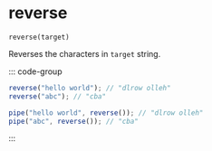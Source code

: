 # reverse

`reverse(target)`

Reverses the characters in `target` string.

::: code-group

```ts [data-first]
reverse("hello world"); // "dlrow olleh"
reverse("abc"); // "cba"
```

```ts [data-last]
pipe("hello world", reverse()); // "dlrow olleh"
pipe("abc", reverse()); // "cba"
```

:::
